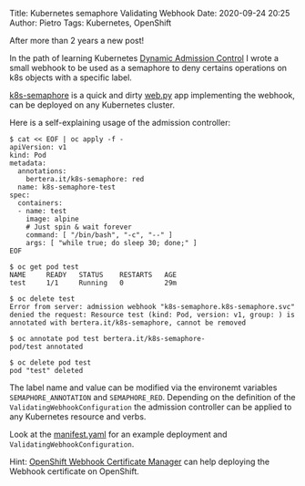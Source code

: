 Title: Kubernetes semaphore Validating Webhook
Date: 2020-09-24 20:25
Author: Pietro
Tags: Kubernetes, OpenShift

After more than 2 years a new post!

In the path of learning Kubernetes [Dynamic Admission Control](https://kubernetes.io/docs/reference/access-authn-authz/extensible-admission-controllers/) I wrote a small webhook to be used as a semaphore to deny certains operations on k8s objects with a specific label.

[k8s-semaphore](https://github.com/pbertera/k8s-semaphore) is a quick and dirty [web.py](https://webpy.org/) app implementing the webhook, can be deployed on any Kubernetes cluster.

Here is a self-explaining usage of the admission controller:

```
$ cat << EOF | oc apply -f -
apiVersion: v1
kind: Pod
metadata:
  annotations:
    bertera.it/k8s-semaphore: red
  name: k8s-semaphore-test
spec:
  containers:
  - name: test
    image: alpine
    # Just spin & wait forever
    command: [ "/bin/bash", "-c", "--" ]
    args: [ "while true; do sleep 30; done;" ]
EOF

$ oc get pod test
NAME     READY   STATUS    RESTARTS   AGE
test     1/1     Running   0          29m

$ oc delete test
Error from server: admission webhook "k8s-semaphore.k8s-semaphore.svc" denied the request: Resource test (kind: Pod, version: v1, group: ) is annotated with bertera.it/k8s-semaphore, cannot be removed

$ oc annotate pod test bertera.it/k8s-semaphore-
pod/test annotated

$ oc delete pod test
pod "test" deleted
```

The label name and value can be modified via the environemt variables `SEMAPHORE_ANNOTATION` and `SEMAPHORE_RED`. Depending on the definition of the `ValidatingWebhookConfiguration` the admission controller can be applied to any Kubernetes resource and verbs.

Look at the [manifest.yaml](https://github.com/pbertera/k8s-semaphore/blob/master/manifest.yaml) for an example deployment and `ValidatingWebhookConfiguration`.

Hint: [OpenShift Webhook Certificate Manager](https://github.com/pbertera/ocp-webhook-cert-manager) can help deploying the Webhook certificate on OpenShift.

